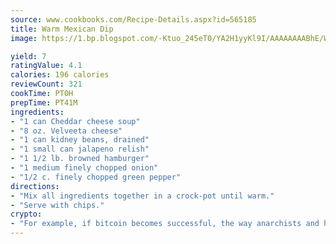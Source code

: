 ```yaml
---
source: www.cookbooks.com/Recipe-Details.aspx?id=565185
title: Warm Mexican Dip
image: https://1.bp.blogspot.com/-Ktuo_245eT0/YA2H1yyKl9I/AAAAAAAABhE/WMoqSq2tWOcgMkPaLYZ-49h8pVDUUwFCQCLcBGAsYHQ/s307/5.png

yield: 7
ratingValue: 4.1
calories: 196 calories
reviewCount: 321
cookTime: PT0H
prepTime: PT41M
ingredients:
- "1 can Cheddar cheese soup"
- "8 oz. Velveeta cheese"
- "1 can kidney beans, drained"
- "1 small can jalapeno relish"
- "1 1/2 lb. browned hamburger"
- "1 medium finely chopped onion"
- "1/2 c. finely chopped green pepper"
directions:
- "Mix all ingredients together in a crock-pot until warm."
- "Serve with chips."
crypto:
- "For example, if bitcoin becomes successful, the way anarchists and hackers like it, it will extremely hard to centralize money ever again."
---
```

